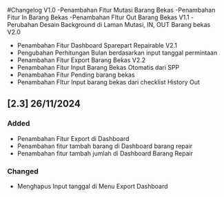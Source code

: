 #Changelog
V1.0
-Penambahan Fitur Mutasi Barang Bekas
-Penambahan Fitur In Barang Bekas
-Penambahan FItur Out Barang Bekas
V1.1
-Perubahan Desain Background di Laman Mutasi, IN, OUT Barang bekas
V2.0
- Penambahan Fitur Dashboard Sparepart Repairable 
V2.1
- Pengubahan Perhitungan Bulan berdasarkan input tanggal permintaan
- Penambahan Fitur Export Barang Bekas
V2.2
- Penambahan Fitur Input Barang Bekas Otomatis dari SPP 
- Penambahan Fitur Pending barang bekas
- Penambahan FItur Input barang bekas dari checklist History Out
## [2.3] 26/11/2024
### Added 
- Penambahan Fitur Export di Dashboard
- Penambahan fitur tambah barang di Dashboard barang repair
- Penambahan fitur tambah jumlah di Dashboard Barang Repair
### Changed
- Menghapus Input tanggal di Menu Export Dashboard